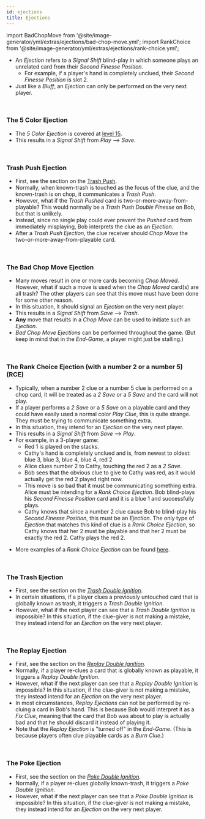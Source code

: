 ```yaml
---
id: ejections
title: Ejections
---
```


import BadChopMove from '@site/image-generator/yml/extras/ejections/bad-chop-move.yml';
import RankChoice from '@site/image-generator/yml/extras/ejections/rank-choice.yml';

- An *Ejection* refers to a _Signal Shift_ blind-play in which someone plays an unrelated card from their *Second Finesse Position*.
  - For example, if a player's hand is completely unclued, their *Second Finesse Position* is slot 2.
- Just like a *Bluff*, an *Ejection* can only be performed on the very next player.

<br />

### The 5 Color Ejection

- The _5 Color Ejection_ is covered at [level 15](../level-15.md#the-5-color-ejection-5ce).
- This results in a _Signal Shift_ from _Play_ --> _Save_.

<br />

### Trash Push Ejection

- First, see the section on the [Trash Push](../level-13.md#the-trash-push).
- Normally, when known-trash is touched as the focus of the clue, and the known-trash is on chop, it communicates a _Trash Push_.
- However, what if the _Trash Pushed_ card is two-or-more-away-from-playable? This would normally be a _Trash Push Double Finesse_ on Bob, but that is unlikely.
- Instead, since no single play could ever prevent the _Pushed_ card from immediately misplaying, Bob interprets the clue as an _Ejection_.
- After a _Trash Push Ejection_, the clue receiver should _Chop Move_ the two-or-more-away-from-playable card.

<br />

### The Bad Chop Move Ejection

- Many moves result in one or more cards becoming _Chop Moved_. However, what if such a move is used when the _Chop Moved_ card(s) are all trash? The other players can see that this move must have been done for some other reason.
- In this situation, it should signal an _Ejection_ on the very next player.
- This results in a _Signal Shift_ from _Save_ --> _Trash_.
- **Any** move that results in a _Chop Move_ can be used to initiate such an _Ejection_.
- _Bad Chop Move Ejections_ can be performed throughout the game. (But keep in mind that in the _End-Game_, a player might just be stalling.)

<br />

### The Rank Choice Ejection (with a number 2 or a number 5) (RCE)

- Typically, when a number 2 clue or a number 5 clue is performed on a chop card, it will be treated as a _2 Save_ or a _5 Save_ and the card will not play.
- If a player performs a _2 Save_ or a _5 Save_ on a playable card and they could have easily used a normal color _Play Clue_, this is quite strange. They must be trying to communicate something extra.
- In this situation, they intend for an _Ejection_ on the very next player.
- This results in a _Signal Shift_ from _Save_ --> _Play_.
- For example, in a 3-player game:
  - Red 1 is played on the stacks.
  - Cathy's hand is completely unclued and is, from newest to oldest: blue 3, blue 3, blue 4, blue 4, red 2
  - Alice clues number 2 to Cathy, touching the red 2 as a _2 Save_.
  - Bob sees that the obvious clue to give to Cathy was red, as it would actually get the red 2 played right now.
  - This move is so bad that it must be communicating something extra. Alice must be intending for a _Rank Choice Ejection_. Bob blind-plays his _Second Finesse Position_ card and it is a blue 1 and successfully plays.
  - Cathy knows that since a number 2 clue cause Bob to blind-play his _Second Finesse Position_, this must be an _Ejection_. The only type of _Ejection_ that matches this kind of clue is a _Rank Choice Ejection_, so Cathy knows that her 2 must be playable and that her 2 must be exactly the red 2. Cathy plays the red 2.

<RankChoice />

- More examples of a _Rank Choice Ejection_ can be found [here](../examples/rank-choice-ejection.md).

<br />

### The Trash Ejection

- First, see the section on the _[Trash Double Ignition](../level-20.md#the-trash-double-ignition)_.
- In certain situations, if a player clues a previously untouched card that is globally known as trash, it triggers a _Trash Double Ignition_.
- However, what if the next player can see that a _Trash Double Ignition_ is impossible? In this situation, if the clue-giver is not making a mistake, they instead intend for an _Ejection_ on the very next player.

<br />

### The Replay Ejection

- First, see the section on the _[Replay Double Ignition](../level-20.md#the-replay-double-ignition)_.
- Normally, if a player re-clues a card that is globally known as playable, it triggers a _Replay Double Ignition_.
- However, what if the next player can see that a _Replay Double Ignition_ is impossible? In this situation, if the clue-giver is not making a mistake, they instead intend for an _Ejection_ on the very next player.
- In most circumstances, _Replay Ejections_ can not be performed by re-cluing a card in Bob's hand. This is because Bob would interpret it as a _Fix Clue_, meaning that the card that Bob was about to play is actually bad and that he should discard it instead of playing it.
- Note that the _Replay Ejection_ is "turned off" in the _End-Game_. (This is because players often clue playable cards as a _Burn Clue_.)

<br />

### The Poke Ejection

- First, see the section on the _[Poke Double Ignition](../level-20.md#the-poke-double-ignition)_.
- Normally, if a player re-clues globally known-trash, it triggers a _Poke Double Ignition_.
- However, what if the next player can see that a _Poke Double Ignition_ is impossible? In this situation, if the clue-giver is not making a mistake, they instead intend for an _Ejection_ on the very next player.

<br />
